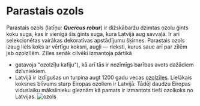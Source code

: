 # Parastais ozols 
Parastais ozols
(latīņu: ***Quercus robur***) ir dižskābaržu dzimtas ozolu ģints koku suga, kas ir vienīgā šīs ģints suga, kura Latvijā aug savvaļā. Ir arī selekcionētas vairākas dekoratīvas apstādījumu šķirnes. Parastais ozols izaug liels koks ar vērtīgu koksni, augļi — rieksti, kurus sauc arī par zīlēm jeb ozolzīlēm. Zīles senāk cilvēki izmantoja pārtikā 
- gatavoja "ozolzīļu kafiju"), kā arī tās ir nozīmīgs barības avots dažādiem dzīvniekiem. 
- Latvijā ir izdīgušas un turpina augt 1200 gadu vecas [ozolzīles](https://www.diena.lv/raksts/videunturisms/dabasdiena/rudens-davana--ozolziles-14205789). Lielākais koksnes blīvums starp Eiropas ozoliem ir Latvijā. Tādēļ daudzu Eiropas viduslaiku mākslinieku gleznām kā pamats ir izmantots tieši ozolkoks no Latvijas.
![ozols](https://en.wikipedia.org/wiki/Quercus_alba#/media/File:Keeler_Oak_Tree_-_distance_photo,_May_2013.jpg)